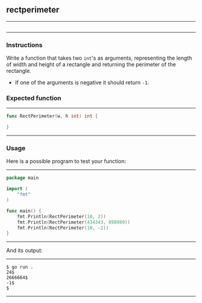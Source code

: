 
## rectperimeter

---
```go

```
---
### Instructions

Write a function that takes two `int`'s as arguments, representing the length of width and height of a rectangle and returning the perimeter of the rectangle.

- If one of the arguments is negative it should return `-1`.

### Expected function

---
```go
func RectPerimeter(w, h int) int {

}
```
---
### Usage

Here is a possible program to test your function:

---
```go
package main

import (
	"fmt"
)

func main() {
	fmt.Println(RectPerimeter(10, 2))
	fmt.Println(RectPerimeter(434343, 898989))
	fmt.Println(RectPerimeter(10, -2))
}
```
---
And its output:

---
```console
$ go run .
24$
2666664$
-1$
$
```
---
